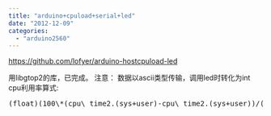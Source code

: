 ```yaml
---
title: "arduino+cpuload+serial+led"
date: "2012-12-09"
categories: 
  - "arduino2560"
---
```


https://github.com/lofyer/arduino-hostcpuload-led

用libgtop2的库，已完成。 注意： 数据以ascii类型传输，调用led时转化为int cpu利用率算式:

<pre>(float)(100\*(cpu\_time2.(sys+user)-cpu\_time2.(sys+user))/(cpu\_time2.total-cpu\_time1.total))</pre>
